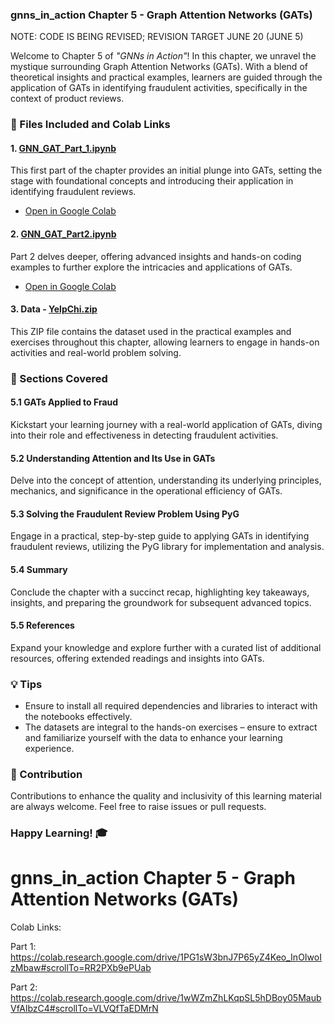 ### gnns_in_action Chapter 5 - Graph Attention Networks (GATs)
NOTE: CODE IS BEING REVISED; REVISION TARGET JUNE 20 (JUNE 5)

Welcome to Chapter 5 of _"GNNs in Action"_! In this chapter, we unravel the mystique surrounding Graph Attention Networks (GATs). With a blend of theoretical insights and practical examples, learners are guided through the application of GATs in identifying fraudulent activities, specifically in the context of product reviews.

### 📄 Files Included and Colab Links

#### 1. [GNN_GAT_Part_1.ipynb](./GNN_GAT_Part_1.ipynb)
This first part of the chapter provides an initial plunge into GATs, setting the stage with foundational concepts and introducing their application in identifying fraudulent reviews.
- [Open in Google Colab](https://colab.research.google.com/drive/1Jrv8WBD2L235Si4DS1OIinupCWISECkX?usp=sharing)

#### 2. [GNN_GAT_Part2.ipynb](./GNN_GAT_Part2.ipynb)
Part 2 delves deeper, offering advanced insights and hands-on coding examples to further explore the intricacies and applications of GATs.
- [Open in Google Colab](https://colab.research.google.com/drive/1wWZmZhLKqpSL5hDBoy05MaubVfAlbzC4#scrollTo=VLVQfTaEDMrN)

#### 3. Data - [YelpChi.zip](./data/YelpChi.zip)
This ZIP file contains the dataset used in the practical examples and exercises throughout this chapter, allowing learners to engage in hands-on activities and real-world problem solving.

### 🧠 Sections Covered

#### 5.1 GATs Applied to Fraud
Kickstart your learning journey with a real-world application of GATs, diving into their role and effectiveness in detecting fraudulent activities.

#### 5.2 Understanding Attention and Its Use in GATs
Delve into the concept of attention, understanding its underlying principles, mechanics, and significance in the operational efficiency of GATs.

#### 5.3 Solving the Fraudulent Review Problem Using PyG
Engage in a practical, step-by-step guide to applying GATs in identifying fraudulent reviews, utilizing the PyG library for implementation and analysis.

#### 5.4 Summary
Conclude the chapter with a succinct recap, highlighting key takeaways, insights, and preparing the groundwork for subsequent advanced topics.

#### 5.5 References
Expand your knowledge and explore further with a curated list of additional resources, offering extended readings and insights into GATs.

### 💡 Tips

- Ensure to install all required dependencies and libraries to interact with the notebooks effectively.
- The datasets are integral to the hands-on exercises – ensure to extract and familiarize yourself with the data to enhance your learning experience.

### 🙏 Contribution

Contributions to enhance the quality and inclusivity of this learning material are always welcome. Feel free to raise issues or pull requests.

### Happy Learning! 🎓



# gnns_in_action Chapter 5 - Graph Attention Networks (GATs)

Colab Links:

Part 1: https://colab.research.google.com/drive/1PG1sW3bnJ7P65yZ4Keo_InOIwoIzMbaw#scrollTo=RR2PXb9ePUab

Part 2: https://colab.research.google.com/drive/1wWZmZhLKqpSL5hDBoy05MaubVfAlbzC4#scrollTo=VLVQfTaEDMrN

 
